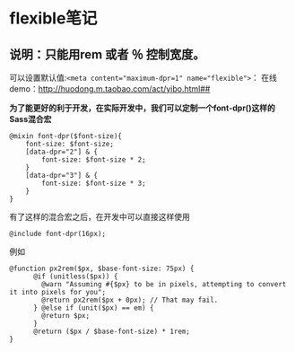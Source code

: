 # flexible笔记
##  说明：只能用rem 或者 ％ 控制宽度。

可以设置默认值:`<meta content="maximum-dpr=1" name="flexible">`：
在线demo：http://huodong.m.taobao.com/act/yibo.html##

**为了能更好的利于开发，在实际开发中，我们可以定制一个font-dpr()这样的Sass混合宏**

    @mixin font-dpr($font-size){
        font-size: $font-size;
        [data-dpr="2"] & {
            font-size: $font-size * 2;
        }
        [data-dpr="3"] & {
            font-size: $font-size * 3;
        }
    }

有了这样的混合宏之后，在开发中可以直接这样使用

    @include font-dpr(16px);

例如  

    @function px2rem($px, $base-font-size: 75px) {
          @if (unitless($px)) {
            @warn "Assuming #{$px} to be in pixels, attempting to convert it into pixels for you";
            @return px2rem($px + 0px); // That may fail.
          } @else if (unit($px) == em) {
            @return $px;
          }
          @return ($px / $base-font-size) * 1rem;
    }


